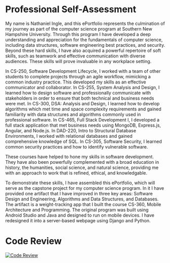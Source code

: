 # Professional Self-Assessment

My name is Nathaniel Ingle, and this ePortfolio represents the culmination of my journey as part of the computer science program at Southern New Hampshire University. Through this program I have developed a deep understanding and appreciation for the fundamentals of computer science, including data structures, software engineering best practices, and security. Beyond these hard skills, I have also acquired a powerful repertoire of soft skills, such as teamwork and effective communication with diverse audiences. These skills will prove invaluable in any workplace setting.

In CS-250, Software Development Lifecycle, I worked with a team of other students to complete projects through an agile workflow, mimicking a common industry practice. This developed my skills as an effective communicator and collaborator. In CS-255, System Analysis and Design, I learned how to design software and professionally communicate with stakeholders in order to ensure that both technical and business needs were met.  In CS-300, DSA: Analysis and Design, I learned how to develop algorithms which met time and space complexity requirements and gained familiarity with data structures and algorithms commonly used in professional software. In CS-465, Full Stack Development I, I developed a full stack application that met business needs using MongoDB, Express.js, Angular, and Node.js. In DAD-220, Intro to Structural Database Environments, I worked with relational databases and gained comprehensive knowledge of SQL. In CS-305, Software Security, I learned common security practices and how to identify vulnerable software.

These courses have helped to hone my skills in software development. They have also been powerfully complemented with a broad education in history, the humanities, social science, and natural science, providing me with an approach to work that is refined, ethical, and knowledgable. 

To demonstrate these skills, I have assembled this ePortfolio, which will serve as the capstone project for my computer science program. In it I have provided one artifact that I have improved in three key areas: Software Design and Engineering, Algorithms and Data Structures, and Databases. The artifact is a weight-tracking app that I built the course CS-360, Mobile Architecture and Programming. The original program was built using Android Studio and Java and designed to run on mobile devices. I have redesigned it into a server-based webpage using Django and Python. 

# Code Review

[![Code Review](https://img.youtube.com/vi/Q3h_uhPYSYU/maxresdefault.jpg)](https://youtu.be/Q3h_uhPYSYU)

